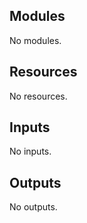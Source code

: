 <!-- BEGIN_TF_DOCS -->
## Modules

No modules.
## Resources

No resources.
## Inputs

No inputs.
## Outputs

No outputs.
<!-- END_TF_DOCS -->